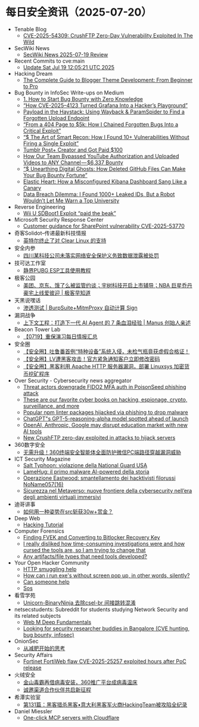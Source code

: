 # 每日安全资讯（2025-07-20）

- Tenable Blog
  - [CVE-2025-54309: CrushFTP Zero-Day Vulnerability Exploited In The Wild](https://www.tenable.com/blog/cve-2025-54309-crushftp-zero-day-vulnerability-exploited-in-the-wild)
- SecWiki News
  - [SecWiki News 2025-07-19 Review](http://www.sec-wiki.com/?2025-07-19)
- Recent Commits to cve:main
  - [Update Sat Jul 19 12:05:21 UTC 2025](https://github.com/trickest/cve/commit/cd799fe124e7a752b9097525eb82fd3713620ce2)
- Hacking Dream
  - [The Complete Guide to Blogger Theme Development: From Beginner to Pro](https://www.hackingdream.net/2025/07/complete-guide-to-blogger-theme-development.html)
- Bug Bounty in InfoSec Write-ups on Medium
  - [1. How to Start Bug Bounty with Zero Knowledge](https://infosecwriteups.com/1-how-to-start-bug-bounty-with-zero-knowledge-5178f12f6529?source=rss----7b722bfd1b8d--bug_bounty)
  - [“How CVE-2025–4123 Turned Grafana Into a Hacker’s Playground”](https://infosecwriteups.com/how-cve-2025-4123-turned-grafana-into-a-hackers-playground-f93a45bde714?source=rss----7b722bfd1b8d--bug_bounty)
  - [Payload in the Haystack: Using Wayback & ParamSpider to Find a Forgotten Upload Endpoint](https://infosecwriteups.com/payload-in-the-haystack-using-wayback-paramspider-to-find-a-forgotten-upload-endpoint-913e80351b9b?source=rss----7b722bfd1b8d--bug_bounty)
  - [“From a 404 Page to $5k: How I Chained Forgotten Bugs Into a Critical Exploit”](https://infosecwriteups.com/from-a-404-page-to-5k-how-i-chained-forgotten-bugs-into-a-critical-exploit-cbb88e0f6516?source=rss----7b722bfd1b8d--bug_bounty)
  - [“$ The Art of Smart Recon: How I Found 10+ Vulnerabilities Without Firing a Single Exploit”](https://infosecwriteups.com/the-art-of-smart-recon-how-i-found-100-vulnerabilities-without-firing-a-single-exploit-5519848433b4?source=rss----7b722bfd1b8d--bug_bounty)
  - [Tumblr Post+ Creator and Got Paid $100](https://infosecwriteups.com/tumblr-post-creator-and-got-paid-100-e3659f776cb5?source=rss----7b722bfd1b8d--bug_bounty)
  - [How Our Team Bypassed YouTube Authorization and Uploaded Videos to ANY Channel — $6,337 Bounty](https://infosecwriteups.com/how-our-team-bypassed-youtube-authorization-and-uploaded-videos-to-any-channel-6-337-bounty-d39df15f11df?source=rss----7b722bfd1b8d--bug_bounty)
  - [“$ Unearthing Digital Ghosts: How Deleted GitHub Files Can Make Your Bug Bounty Fortune”](https://infosecwriteups.com/unearthing-digital-ghosts-how-deleted-github-files-can-make-your-bug-bounty-fortune-e3335a74a049?source=rss----7b722bfd1b8d--bug_bounty)
  - [Elastic Heart: How a Misconfigured Kibana Dashboard Sang Like a Canary](https://infosecwriteups.com/elastic-heart-how-a-misconfigured-kibana-dashboard-sang-like-a-canary-b719c7377964?source=rss----7b722bfd1b8d--bug_bounty)
  - [Data Breach Dilemma: I Found 1000+ Leaked IDs, But a Robot Wouldn’t Let Me Warn a Top University](https://infosecwriteups.com/data-breach-dilemma-i-found-1000-leaked-ids-but-a-robot-wouldnt-let-me-warn-a-top-university-50d876970813?source=rss----7b722bfd1b8d--bug_bounty)
- Reverse Engineering
  - [Wii U SDBoot1 Exploit “paid the beak”](https://www.reddit.com/r/ReverseEngineering/comments/1m3ksxz/wii_u_sdboot1_exploit_paid_the_beak/)
- Microsoft Security Response Center
  - [Customer guidance for SharePoint vulnerability CVE-2025-53770](https://msrc.microsoft.com/blog/2025/07/customer-guidance-for-sharepoint-vulnerability-cve-2025-53770/)
- 奇客Solidot–传递最新科技情报
  - [英特尔终止了对 Clear Linux 的支持](https://www.solidot.org/story?sid=81835)
- 安全内参
  - [四川某科技公司未落实网络安全保护义务致数据泄露被处罚](https://mp.weixin.qq.com/s?__biz=MzI4NDY2MDMwMw==&mid=2247514709&idx=1&sn=71efdee64cfb38b2c84834827fb73c1b)
- 技可达工作室
  - [静界PUBG  ESP工具使用教程](https://mp.weixin.qq.com/s?__biz=MzU3NDY1NTYyOQ==&mid=2247486090&idx=1&sn=8e9829d29209f4f447cf933265709797)
- 极客公园
  - [美团、京东、饿了么被监管约谈；宇树科技开启上市辅导；NBA 巨星乔丹豪宅上线爱彼迎 | 极客早知道](https://mp.weixin.qq.com/s?__biz=MTMwNDMwODQ0MQ==&mid=2653083063&idx=1&sn=5c8339da8d78526aef1222cb5a775e90)
- 天黑说嘿话
  - [渗透测试 | BurpSuite+MitmProxy 自动计算 Sign](https://mp.weixin.qq.com/s?__biz=MzI5NTQ5MTAzMA==&mid=2247484519&idx=1&sn=3ac2267df3fe3ed133359b307b4fffc5)
- 漏洞战争
  - [上下文工程：打造下一代 AI Agent 的 7 条血泪经验 | Manus 创始人亲述](https://mp.weixin.qq.com/s?__biz=MzU0MzgzNTU0Mw==&mid=2247485992&idx=1&sn=ddf4730c8d67a2dbe9d18561f479fa06)
- Beacon Tower Lab
  - [【0719】重保演习每日情报汇总](https://mp.weixin.qq.com/s?__biz=MzkyNzcxNTczNA==&mid=2247487660&idx=1&sn=8d5611731ca127bc68a4e4183fe25fe4)
- 安全圈
  - [【安全圈】吐鲁番首例“特种设备”系统入侵，未检气瓶竟获虚假合格证！](https://mp.weixin.qq.com/s?__biz=MzIzMzE4NDU1OQ==&mid=2652070725&idx=1&sn=982b3d7e4a51d4cedb62c1c5ac08a23c)
  - [【安全圈】LV遭黑客攻击！官方紧急通知客户立即修改密码](https://mp.weixin.qq.com/s?__biz=MzIzMzE4NDU1OQ==&mid=2652070725&idx=2&sn=ffa655ec005a16609cb9bbeb76295759)
  - [【安全圈】黑客利用 Apache HTTP 服务器漏洞，部署 Linuxsys 加密货币挖矿程序](https://mp.weixin.qq.com/s?__biz=MzIzMzE4NDU1OQ==&mid=2652070725&idx=3&sn=0ed096ca126a498dcb6caff13372e355)
- Over Security - Cybersecurity news aggregator
  - [Threat actors downgrade FIDO2 MFA auth in PoisonSeed phishing attack](https://www.bleepingcomputer.com/news/security/threat-actors-downgrade-fido2-mfa-auth-in-poisonseed-phishing-attack/)
  - [These are our favorite cyber books on hacking, espionage, crypto, surveillance, and more](https://techcrunch.com/2025/07/19/these-are-our-favorite-cyber-books-on-hacking-espionage-crypto-surveillance-and-more/)
  - [Popular npm linter packages hijacked via phishing to drop malware](https://www.bleepingcomputer.com/news/security/popular-npm-linter-packages-hijacked-via-phishing-to-drop-malware/)
  - [ChatGPT"s GPT-5-reasoning-alpha model spotted ahead of launch](https://www.bleepingcomputer.com/news/artificial-intelligence/chatgpts-gpt-5-reasoning-alpha-model-spotted-ahead-of-launch/)
  - [OpenAI, Anthropic, Google may disrupt education market with new AI tools](https://www.bleepingcomputer.com/news/artificial-intelligence/openai-anthropic-google-may-disrupt-education-market-with-new-ai-tools/)
  - [New CrushFTP zero-day exploited in attacks to hijack servers](https://www.bleepingcomputer.com/news/security/new-crushftp-zero-day-exploited-in-attacks-to-hijack-servers/)
- 360数字安全
  - [无需升级！360终端安全智能体全面防护微信PC端路径穿越漏洞威胁](https://mp.weixin.qq.com/s?__biz=MzA4MTg0MDQ4Nw==&mid=2247581322&idx=1&sn=baf9027c193bf64dd369e81724d98582)
- ICT Security Magazine
  - [Salt Typhoon: violazione della National Guard USA](https://www.ictsecuritymagazine.com/notizie/gruppo-salt-typhoon/)
  - [LameHug: il primo malware AI-powered della storia](https://www.ictsecuritymagazine.com/notizie/lamehug-malware-ai-powered/)
  - [Operazione Eastwood: smantellamento dei hacktivisti filorussi NoName057(16)](https://www.ictsecuritymagazine.com/notizie/operazione-eastwood/)
  - [Sicurezza nel Metaverso: nuove frontiere della cybersecurity nell’era degli ambienti virtuali immersivi](https://www.ictsecuritymagazine.com/articoli/metaverso/)
- 迪哥讲事
  - [如何用一种姿势在src斩获30w+赏金？](https://mp.weixin.qq.com/s?__biz=MzIzMTIzNTM0MA==&mid=2247497908&idx=1&sn=d3b369b7be9623e74d5126ea31a92cf3)
- Deep Web
  - [Hacking Tutorial](https://www.reddit.com/r/deepweb/comments/1m42q9d/hacking_tutorial/)
- Computer Forensics
  - [Finding FVEK and Converting to Bitlocker Recovery Key](https://www.reddit.com/r/computerforensics/comments/1m47w1j/finding_fvek_and_converting_to_bitlocker_recovery/)
  - [I really disliked how time-consuming investigations were and how cursed the tools are, so I am trying to change that](https://www.reddit.com/r/computerforensics/comments/1m3ptvg/i_really_disliked_how_timeconsuming/)
  - [Any artifacts/file types that need tools developed?](https://www.reddit.com/r/computerforensics/comments/1m3yhj0/any_artifactsfile_types_that_need_tools_developed/)
- Your Open Hacker Community
  - [HTTP smuggling help](https://www.reddit.com/r/HowToHack/comments/1m4a4ci/http_smuggling_help/)
  - [How can i run exe's without screen pop up, in other words, silently?](https://www.reddit.com/r/HowToHack/comments/1m45941/how_can_i_run_exes_without_screen_pop_up_in_other/)
  - [Can someone help](https://www.reddit.com/r/HowToHack/comments/1m431aw/can_someone_help/)
  - [Sos](https://www.reddit.com/r/HowToHack/comments/1m3yejf/sos/)
- 看雪学苑
  - [Unicorn-BinaryNinja 去除csel-br 间接跳转混淆](https://mp.weixin.qq.com/s?__biz=MjM5NTc2MDYxMw==&mid=2458597380&idx=2&sn=318b1e941f4114007fc48a0d61d0abda)
- netsecstudents: Subreddit for students studying Network Security and its related subjects
  - [Web M Deep Fundamentals](https://www.reddit.com/r/netsecstudents/comments/1m43znk/web_m_deep_fundamentals/)
  - [Looking for security researcher buddies in Bangalore (CVE hunting, bug bounty, infosec)](https://www.reddit.com/r/netsecstudents/comments/1m3nx82/looking_for_security_researcher_buddies_in/)
- OnionSec
  - [从减肥开始的思考](https://mp.weixin.qq.com/s?__biz=MzUyMTUwMzI3Ng==&mid=2247485605&idx=1&sn=ac2b59fa0f9eb7e12e52e4618012d7d9)
- Security Affairs
  - [Fortinet FortiWeb flaw CVE-2025-25257 exploited hours after PoC release](https://securityaffairs.com/180118/hacking/fortinet-fortiweb-flaw-cve-2025-25257-exploited-hours-after-poc-release.html)
- 火绒安全
  - [金山毒霸再借病毒安装，360推广平台成病毒温床](https://mp.weixin.qq.com/s?__biz=MzI3NjYzMDM1Mg==&mid=2247526107&idx=1&sn=73f35c146e6f0c9151e5820d6470afce)
  - [诚邀渠道合作伙伴共启新征程](https://mp.weixin.qq.com/s?__biz=MzI3NjYzMDM1Mg==&mid=2247526107&idx=2&sn=99ac217eb4bb5d392e4e98abf75d94b0)
- 希潭实验室
  - [第131篇：黑客猎杀黑客•意大利黑客军火商HackingTeam被攻陷全纪录](https://mp.weixin.qq.com/s?__biz=MzkzMjI1NjI3Ng==&mid=2247487672&idx=1&sn=80f59a735fb551fbad77704f0fafc4dd)
- Daniel Miessler
  - [One-click MCP servers with Cloudflare](https://danielmiessler.com/blog/one-click-mcp-servers-cloudflare)
